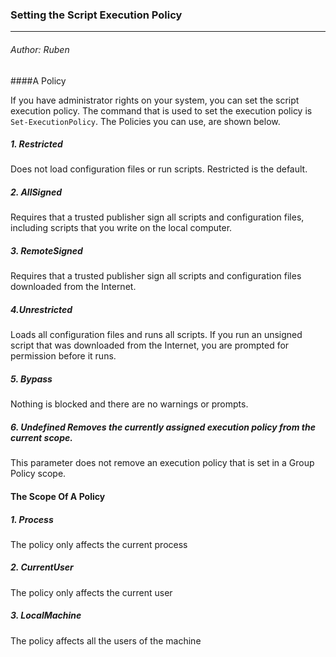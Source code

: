 ### Setting the Script Execution Policy
-------------- -------------------------
###### Author: Ruben

####A Policy

If you have administrator rights on your system, you can set the script execution policy.
The command that is used to set the execution policy is ```Set-ExecutionPolicy```.
The Policies you can use, are shown below.

##### 1. Restricted 
Does not load configuration files or run scripts. Restricted is the default.
##### 2. AllSigned 
Requires that a trusted publisher sign all scripts and configuration files, including scripts that you write on the local computer.
##### 3. RemoteSigned 
Requires that a trusted publisher sign all scripts and configuration
files downloaded from the Internet.
##### 4.Unrestricted 
Loads all configuration files and runs all scripts. 
If you run an unsigned script that was downloaded from the Internet, you are prompted for permission before
it runs.
##### 5. Bypass 
Nothing is blocked and there are no warnings or prompts.
##### 6. Undefined Removes the currently assigned execution policy from the current scope.
This parameter does not remove an execution policy that is set in a Group Policy
scope.

#### The Scope Of A Policy

##### 1. Process
The policy only affects the current process
##### 2. CurrentUser
The policy only affects the current user
##### 3. LocalMachine
The policy affects all the users of the machine
